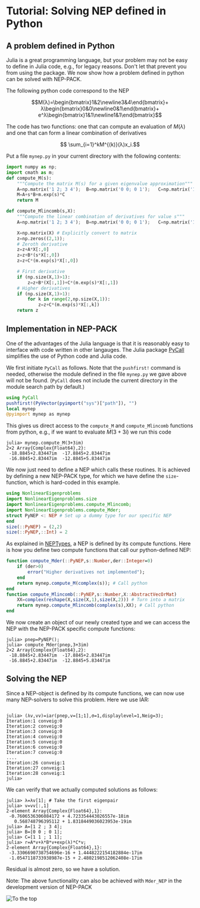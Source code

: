 # Tutorial: Solving NEP defined in Python

## A problem defined in Python

Julia is a great programming language,
but your problem may not be easy to define in Julia code, e.g., for legacy reasons.
Don't let that prevent you from using the package.
We now show how a problem defined in python can be solved
with NEP-PACK.

The following python code correspond to the NEP
```math
M(λ)=\begin{bmatrix}1&2\newline3&4\end{bmatrix}+
λ\begin{bmatrix}0&0\newline0&1\end{bmatrix}+
e^λ\begin{bmatrix}1&1\newline1&1\end{bmatrix}
```
The code has two functions:
one that can compute an evaluation of $M(λ)$ and
one that can form a linear combination of derivatives
```math
  \sum_{i=1}^kM^{(k)}(λ)x_i.
```
Put a file  `mynep.py`  in your current directory with the following contents:
```python
import numpy as np;
import cmath as m;
def compute_M(s):
    """Compute the matrix M(s) for a given eigenvalue approximation"""
    A=np.matrix('1 2; 3 4');  B=np.matrix('0 0; 0 1');   C=np.matrix('1 1; 1 1');
    M=A+s*B+m.exp(s)*C
    return M

def compute_Mlincomb(s,X):
    """Compute the linear combination of derivatives for value s"""
    A=np.matrix('1 2; 3 4');  B=np.matrix('0 0; 0 1');   C=np.matrix('1 1; 1 1');

    X=np.matrix(X) # Explicitly convert to matrix
    z=np.zeros((2,1));
    # Zeroth derivative
    z=z+A*X[:,0]
    z=z+B*(s*X[:,0])
    z=z+C*(m.exp(s)*X[:,0])

    # First derivative
    if (np.size(X,1)>1):
        z=z+B*(X[:,1])+C*(m.exp(s)*X[:,1])
    # Higher derivatives
    if (np.size(X,1)>1):
        for k in range(2,np.size(X,1)):
            z=z+C*(m.exp(s)*X[:,k])
    return z
```

## Implementation in NEP-PACK

One of the advantages of the Julia language is that it
is reasonably easy to interface with code written in
other langauges. The Julia package [PyCall](https://github.com/JuliaPy/PyCall.jl)
simplifies the use of Python code and Julia code.


We first initiate `PyCall` as follows. Note that the `pushfirst!` command
is needed, otherwise the module defined in the file `mynep.py` we gave
above will not be found. (`PyCall` does not include the current directory in the module search path by default.)

```julia
using PyCall
pushfirst!(PyVector(pyimport("sys")["path"]), "")
local mynep
@pyimport mynep as mynep
```
This gives us direct access to the `compute_M`
and `compute_Mlincomb` functions from python, e.g.,
if we want to evaluate $M(3+3i)$ we run this code
```julia-repl
julia> mynep.compute_M(3+3im)
2×2 Array{Complex{Float64},2}:
 -18.8845+2.83447im  -17.8845+2.83447im
 -16.8845+2.83447im  -12.8845+5.83447im
```

We now just need to define a NEP which calls these routines.
It is achieved by defining a new NEP-PACK type, for
which we have define the `size`-function, which is
hard-coded in this example.

```julia
using NonlinearEigenproblems
import NonlinearEigenproblems.size
import NonlinearEigenproblems.compute_Mlincomb;
import NonlinearEigenproblems.compute_Mder;
struct PyNEP <: NEP # Set up a dummy type for our specific NEP
end
size(::PyNEP) = (2,2)
size(::PyNEP,::Int) = 2
```
As explained in [NEPTypes](types.md), a NEP is defined by
its compute functions. Here is how you define two compute functions
that call our python-defined NEP:
```julia
function compute_Mder(::PyNEP,s::Number,der::Integer=0)
    if (der>0)
        error("Higher derivatives not implemented");
    end
    return mynep.compute_M(complex(s)); # Call python
end
function compute_Mlincomb(::PyNEP,s::Number,X::AbstractVecOrMat)
    XX=complex(reshape(X,size(X,1),size(X,2))) # Turn into a matrix
    return mynep.compute_Mlincomb(complex(s),XX); # Call python
end
```
We now create an object of our newly created type and we can access the
NEP with the NEP-PACK specific compute functions:
```julia-repl
julia> pnep=PyNEP();
julia> compute_Mder(pnep,3+3im)
2×2 Array{Complex{Float64},2}:
 -18.8845+2.83447im  -17.8845+2.83447im
 -16.8845+2.83447im  -12.8845+5.83447im
```

## Solving the NEP

Since a NEP-object is defined by its compute functions,
we can now use many NEP-solvers to solve this problem.
Here we use IAR:
```julia-repl

julia> (λv,vv)=iar(pnep,v=[1;1],σ=1,displaylevel=1,Neig=3);
Iteration:1 conveig:0
Iteration:2 conveig:0
Iteration:3 conveig:0
Iteration:4 conveig:0
Iteration:5 conveig:0
Iteration:6 conveig:0
Iteration:7 conveig:0
....
Iteration:26 conveig:1
Iteration:27 conveig:1
Iteration:28 conveig:1
julia>
```
We can verify that we actually computed solutions as follows:
```julia-repl
julia> λ=λv[1]; # Take the first eigenpair
julia> v=vv[:,1]
2-element Array{Complex{Float64},1}:
 -0.7606536306084172 + 4.723354443026557e-18im
   0.568748796395112 + 1.8318449036023953e-19im
julia> A=[1 2 ; 3 4];
julia> B=[0 0 ; 0 1];
julia> C=[1 1 ; 1 1];
julia> r=A*v+λ*B*v+exp(λ)*C*v;
2-element Array{Complex{Float64},1}:
 -3.3306690738754696e-16 + 1.4448222154182884e-17im
 -1.0547118733938987e-15 + 2.4802198512062408e-17im
```
Residual is almost zero, so we have a solution.

Note: The above functionality can also be achieved with  `Mder_NEP` in the development version of NEP-PACK

![To the top](http://jarlebring.se/onepixel.png?NEPPACKDOC_PYTHON1)
